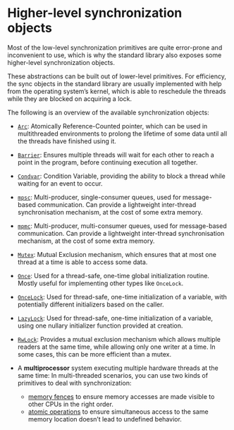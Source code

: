 # Higher-level synchronization objects

Most of the low-level synchronization primitives are quite error-prone and inconvenient to use, which is why the standard library also exposes some higher-level synchronization objects.

These abstractions can be built out of lower-level primitives. For efficiency, the sync objects in the standard library are usually implemented with help from the operating system’s kernel, which is able to reschedule the threads while they are blocked on acquiring a lock.

The following is an overview of the available synchronization objects:

- [`Arc`](http://127.0.0.1:52485/rust/doc.rust-lang.org/1.88.0/std/sync/struct.Arc.html): Atomically Reference-Counted pointer, which can be used in multithreaded environments to prolong the lifetime of some data until all the threads have finished using it.
- [`Barrier`](http://127.0.0.1:52485/rust/doc.rust-lang.org/1.88.0/std/sync/struct.Barrier.html): Ensures multiple threads will wait for each other to reach a point in the program, before continuing execution all together.
- [`Condvar`](http://127.0.0.1:52485/rust/doc.rust-lang.org/1.88.0/std/sync/struct.Condvar.html): Condition Variable, providing the ability to block a thread while waiting for an event to occur.
- [`mpsc`](http://127.0.0.1:52485/rust/doc.rust-lang.org/1.88.0/std/sync/mpsc/index.html): Multi-producer, single-consumer queues, used for message-based communication. Can provide a lightweight inter-thread synchronisation mechanism, at the cost of some extra memory.
- [`mpmc`](http://127.0.0.1:52485/rust/doc.rust-lang.org/1.88.0/std/sync/mpmc/index.html): Multi-producer, multi-consumer queues, used for message-based communication. Can provide a lightweight inter-thread synchronisation mechanism, at the cost of some extra memory.
- [`Mutex`](http://127.0.0.1:52485/rust/doc.rust-lang.org/1.88.0/std/sync/struct.Mutex.html): Mutual Exclusion mechanism, which ensures that at most one thread at a time is able to access some data.
- [`Once`](http://127.0.0.1:52485/rust/doc.rust-lang.org/1.88.0/std/sync/struct.Once.html): Used for a thread-safe, one-time global initialization routine. Mostly useful for implementing other types like `OnceLock`.
- [`OnceLock`](http://127.0.0.1:52485/rust/doc.rust-lang.org/1.88.0/std/sync/struct.OnceLock.html): Used for thread-safe, one-time initialization of a variable, with potentially different initializers based on the caller.
- [`LazyLock`](http://127.0.0.1:52485/rust/doc.rust-lang.org/1.88.0/std/sync/struct.LazyLock.html): Used for thread-safe, one-time initialization of a variable, using one nullary initializer function provided at creation.
- [`RwLock`](http://127.0.0.1:52485/rust/doc.rust-lang.org/1.88.0/std/sync/struct.RwLock.html): Provides a mutual exclusion mechanism which allows multiple readers at the same time, while allowing only one writer at a time. In some cases, this can be more efficient than a mutex.



- A **multiprocessor** system executing multiple hardware threads at the same time: In multi-threaded scenarios, you can use two kinds of primitives to deal with synchronization:
  - [memory fences](http://127.0.0.1:52485/rust/doc.rust-lang.org/1.88.0/std/sync/atomic/fn.fence.html) to ensure memory accesses are made visible to other CPUs in the right order.
  - [atomic operations](http://127.0.0.1:52485/rust/doc.rust-lang.org/1.88.0/std/sync/atomic/index.html) to ensure simultaneous access to the same memory location doesn’t lead to undefined behavior.